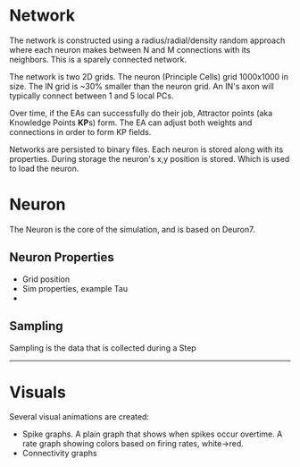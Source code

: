 # Network
The network is constructed using a radius/radial/density random approach where each neuron makes between N and M connections with its neighbors. This is a sparely connected network.

The network is two 2D grids. The neuron (Principle Cells) grid 1000x1000 in size. The IN grid is ~30% smaller than the neuron grid. An IN's axon will typically connect between 1 and 5 local PCs.

Over time, if the EAs can successfully do their job, Attractor points (aka Knowledge Points **KP**s) form. The EA can adjust both weights and connections in order to form KP fields.

Networks are persisted to binary files.
Each neuron is stored along with its properties.
During storage the neuron's x,y position is stored. Which is used to load the neuron.

# Neuron
The Neuron is the core of the simulation, and is based on Deuron7.

## Neuron Properties
* Grid position
* Sim properties, example Tau
* 

## Sampling
Sampling is the data that is collected during a Step

---

# Visuals
Several visual animations are created:

* Spike graphs. A plain graph that shows when spikes occur overtime. A rate graph showing colors based on firing rates, white->red.
* Connectivity graphs